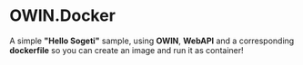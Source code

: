 # OWIN.Docker

A simple **"Hello Sogeti"** sample, using **OWIN**, **WebAPI** and a corresponding **dockerfile** so you can create an image and run it as container!

